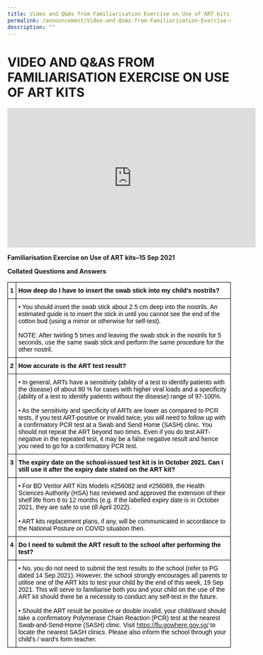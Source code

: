 ```yaml
---
title: Video and Q&As from Familiarisation Exercise on Use of ART kits
permalink: /announcement/Video-and-QnAs-from-Familiarisation-Exercise-on-Use-of-ART-kits/
description: ""
---
```

# **VIDEO AND Q&AS FROM FAMILIARISATION EXERCISE ON USE OF ART KITS**

<iframe width="560" height="315" src="https://www.youtube.com/embed/l-hUmX6vrvA" title="YouTube video player" frameborder="0" allow="accelerometer; autoplay; clipboard-write; encrypted-media; gyroscope; picture-in-picture" allowfullscreen></iframe>


**Familiarisation Exercise on Use of ART kits–15 Sep 2021**

**Collated Questions and Answers**<table style="border-collapse:collapse;border-spacing:0" class="tg"><thead><tr><th style="background-color:#FFF;border-color:#000000;border-style:solid;border-width:1px;color:#000000;font-family:Arial, sans-serif;font-size:14px;font-weight:bold;overflow:hidden;padding:10px 5px;text-align:center;vertical-align:top;word-break:normal">1</th><th style="background-color:#FFF;border-color:#000000;border-style:solid;border-width:1px;color:#000000;font-family:Arial, sans-serif;font-size:14px;font-weight:bold;overflow:hidden;padding:10px 5px;text-align:left;vertical-align:top;word-break:normal">How deep do I have to insert the swab stick into my child’s nostrils?</th></tr></thead><tbody><tr><td style="background-color:#FFF;border-color:#000000;border-style:solid;border-width:1px;color:#000000;font-family:Arial, sans-serif;font-size:14px;font-weight:bold;overflow:hidden;padding:10px 5px;text-align:center;vertical-align:top;word-break:normal"> </td><td style="background-color:#FFF;border-color:#000000;border-style:solid;border-width:1px;color:#000000;font-family:Arial, sans-serif;font-size:14px;overflow:hidden;padding:10px 5px;text-align:left;vertical-align:top;word-break:normal">• You should insert the swab stick about 2.5 cm deep into the nostrils. An estimated guide is to insert the stick in until you cannot see the end of the cotton bud (using a mirror or otherwise for self-test).<br> <br>NOTE: After twirling 5 times and leaving the swab stick in the nostrils for 5 seconds, use the same swab stick and perform the same procedure for the other nostril.<br> </td></tr><tr><td style="background-color:#FFF;border-color:#000000;border-style:solid;border-width:1px;color:#000000;font-family:Arial, sans-serif;font-size:14px;font-weight:bold;overflow:hidden;padding:10px 5px;text-align:center;vertical-align:top;word-break:normal">2</td><td style="background-color:#FFF;border-color:#000000;border-style:solid;border-width:1px;color:#000000;font-family:Arial, sans-serif;font-size:14px;font-weight:bold;overflow:hidden;padding:10px 5px;text-align:left;vertical-align:top;word-break:normal">How accurate is the ART test result?</td></tr><tr><td style="background-color:#FFF;border-color:#000000;border-style:solid;border-width:1px;color:#000000;font-family:Arial, sans-serif;font-size:14px;font-weight:bold;overflow:hidden;padding:10px 5px;text-align:center;vertical-align:top;word-break:normal"> </td><td style="background-color:#FFF;border-color:#000000;border-style:solid;border-width:1px;color:#000000;font-family:Arial, sans-serif;font-size:14px;overflow:hidden;padding:10px 5px;text-align:left;vertical-align:top;word-break:normal">• In general, ARTs have a sensitivity (ability of a test to identify patients with the disease) of about 80 % for cases with higher viral loads and a specificity (ability of a test to identify patients without the disease) range of 97-100%.<br><br>• As the sensitivity and specificity of ARTs are lower as compared to PCR tests, if you test ART-positive or invalid twice, you will need to follow up with a confirmatory PCR test at a Swab and Send Home (SASH) clinic. You should not repeat the ART beyond two times. Even if you do test ART-negative in the repeated test, it may be a false negative result and hence you need to go for a confirmatory PCR test.</td></tr><tr><td style="background-color:#FFF;border-color:#000000;border-style:solid;border-width:1px;color:#000000;font-family:Arial, sans-serif;font-size:14px;font-weight:bold;overflow:hidden;padding:10px 5px;text-align:center;vertical-align:top;word-break:normal">3</td><td style="background-color:#FEFEFE;border-color:#000000;border-style:solid;border-width:1px;color:#000000;font-family:Arial, sans-serif;font-size:14px;font-weight:bold;overflow:hidden;padding:10px 5px;text-align:left;vertical-align:top;word-break:normal"><span style="background-color:#FEFEFE">The expiry date on the school-issued test kit is in October 2021. Can I still use it after the expiry date stated on the ART kit?</span></td></tr><tr><td style="background-color:#FFF;border-color:#000000;border-style:solid;border-width:1px;color:#000000;font-family:Arial, sans-serif;font-size:14px;font-weight:bold;overflow:hidden;padding:10px 5px;text-align:center;vertical-align:top;word-break:normal"> </td><td style="background-color:#FFF;border-color:#000000;border-style:solid;border-width:1px;color:#000000;font-family:Arial, sans-serif;font-size:14px;overflow:hidden;padding:10px 5px;text-align:left;vertical-align:top;word-break:normal">•  For BD Veritor ART Kits Models #256082 and #256089, the Health Sciences Authority (HSA) has reviewed and approved the extension of their shelf life from 6 to 12 months (e.g. if the labelled expiry date is in October 2021, they are safe to use till April 2022).<br><br>•  ART kits replacement plans, if any, will be communicated in accordance to the National Posture on COVID situation then.</td></tr><tr><td style="background-color:#FFF;border-color:#000000;border-style:solid;border-width:1px;color:#000000;font-family:Arial, sans-serif;font-size:14px;font-weight:bold;overflow:hidden;padding:10px 5px;text-align:center;vertical-align:top;word-break:normal">4</td><td style="background-color:#FFF;border-color:#000000;border-style:solid;border-width:1px;color:#000000;font-family:Arial, sans-serif;font-size:14px;font-weight:bold;overflow:hidden;padding:10px 5px;text-align:left;vertical-align:top;word-break:normal">Do I need to submit the ART result to the school after performing the test?</td></tr><tr><td style="background-color:#FFF;border-color:#000000;border-style:solid;border-width:1px;color:#000000;font-family:Arial, sans-serif;font-size:14px;font-weight:bold;overflow:hidden;padding:10px 5px;text-align:center;vertical-align:top;word-break:normal"> </td><td style="background-color:#FFF;border-color:#000000;border-style:solid;border-width:1px;color:#000000;font-family:Arial, sans-serif;font-size:14px;overflow:hidden;padding:10px 5px;text-align:left;vertical-align:top;word-break:normal">•  No, you do not need to submit the test results to the school (refer to PG dated 14 Sep 2021). However, the school strongly encourages all parents to utilise one of the ART kits to test your child by the end of this week, 19 Sep 2021. This will serve to familiarise both you and your child on the use of the ART kit should there be a necessity to conduct any self-test in the future.  <br><br>•  Should the ART result be positive or double invalid, your child/ward should take a confirmatory Polymerase Chain Reaction (PCR) test at the nearest Swab-and-Send-Home (SASH) clinic. Visit <a href="https://flu.gowhere.gov.sg/" target="_blank" rel="noopener noreferrer">https://flu.gowhere.gov.sg/</a> to locate the nearest SASH clinics. Please also inform the school through your child’s / ward’s form teacher.</td></tr></tbody></table>